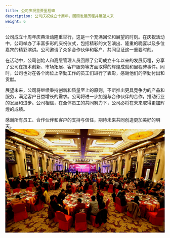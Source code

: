 ```yaml
---
title: 公司庆祝重要里程碑
description: 公司庆祝成立十周年，回顾发展历程并展望未来
weight: 6
---
```


公司成立十周年庆典活动隆重举行，这是一个充满回忆和展望的时刻。在庆祝活动中，公司举办了丰富多彩的庆祝仪式，包括精彩的文艺演出、隆重的晚宴以及多位嘉宾的精彩演讲。公司邀请了众多合作伙伴和客户，共同见证这一重要时刻。

在活动中，公司创始人和高层管理人员回顾了公司成立十年以来的发展历程，分享了公司在技术创新、市场拓展、客户服务等方面取得的辉煌成就和里程碑事件。同时，公司也对在各个岗位上辛勤工作的员工们进行了表彰，感谢他们的辛勤付出和贡献。

展望未来，公司将继续秉持创新和质量至上的原则，不断推出更具竞争力的产品和服务，满足客户日益增长的需求。公司将进一步加强与合作伙伴的合作，推动行业的发展和进步。公司相信，在全体员工的共同努力下，公司必将在未来取得更加辉煌的成绩。

感谢所有员工、合作伙伴和客户的支持与信任，期待未来共同创造更加美好的明天。
![周年庆典](/assets/images/tuanjian.png)
